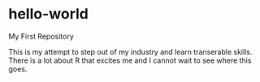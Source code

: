 # hello-world
My First Repository

This is my attempt to step out of my industry and learn transerable skills.
There is a lot about R that excites me and I cannot wait to see where this goes.
